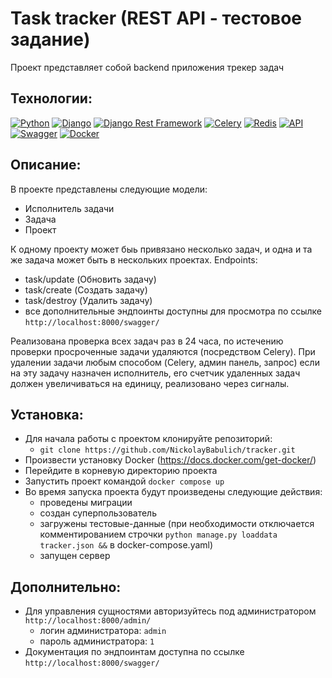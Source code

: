 # Task tracker (REST API - тестовое задание)

Проект представляет собой backend приложения трекер задач


## Технологии:

[![Python](https://img.shields.io/badge/-Python-3776AB?style=flat&logo=python&logoColor=white)](https://www.python.org/) [![Django](https://img.shields.io/badge/-Django-092E20?style=flat&logo=django&logoColor=white)](https://www.djangoproject.com/) [![Django Rest Framework](https://img.shields.io/badge/-Django_Rest_Framework-092E20?style=flat)](https://www.django-rest-framework.org/)
[![Celery](https://img.shields.io/badge/-Celery-37814A?style=flat&logo=celery&logoColor=white)](http://www.celeryproject.org/)
[![Redis](https://img.shields.io/badge/-Redis-DC382D?style=flat&logo=redis&logoColor=white)](https://redis.io/)
[![API](https://img.shields.io/badge/-API-4CAF50?style=flat)](https://en.wikipedia.org/wiki/Application_programming_interface)
[![Swagger](https://img.shields.io/badge/-Swagger-85EA2D?style=flat&logo=swagger&logoColor=white)](https://swagger.io/)
[![Docker](https://img.shields.io/badge/-Docker-2496ED?style=flat&logo=docker&logoColor=white)](https://www.docker.com/)

## Описание:

В проекте представлены следующие модели:
- Исполнитель задачи
- Задача
- Проект

К одному проекту может быь привязано несколько задач, и одна и та же задача может быть в нескольких проектах.
Endpoints:
- task/update (Обновить задачу)
- task/create (Создать задачу)
- task/destroy (Удалить задачу)
- все дополнительные эндпоинты доступны для просмотра по ссылке ```http://localhost:8000/swagger/```

Реализована проверка всех задач раз в 24 часа, по истечению проверки просроченные задачи удаляются (посредством Celery).
При удалении задачи любым способом (Celery, админ панель, запрос) если на эту задачу назначен исполнитель, его счетчик удаленных задач должен увеличиваться на единицу, реализовано через сигналы.


## Установка:

- Для начала работы с проектом клонируйте репозиторий:
    - ```git clone https://github.com/NickolayBabulich/tracker.git```
- Произвести установку Docker (https://docs.docker.com/get-docker/)
- Перейдите в корневую директорию проекта
- Запустить проект командой ```docker compose up```
- Во время запуска проекта будут произведены следующие действия:
  - проведены миграции
  - создан суперпользователь
  - загружены тестовые-данные (при необходимости отключается комментированием строчки ```python manage.py loaddata tracker.json &&``` в docker-compose.yaml)
  - запущен сервер

## Дополнительно:
- Для управления сущностями авторизуйтесь под администратором ```http://localhost:8000/admin/```
  - логин администратора: ```admin```
  - пароль администратора: ```1```
- Документация по эндпоинтам доступна по ссылке ```http://localhost:8000/swagger/```